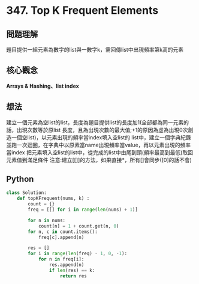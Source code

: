 # 347. Top K Frequent Elements

## 問題理解
題目提供一組元素為數字的list與一數字k，需回傳list中出現頻率第k高的元素

## 核心觀念
**Arrays & Hashing、list index**

## 想法
建立一個元素為空list的list，長度為題目提供list的長度加1(全部都為同一元素的話，出現次數等於原list
長度，且為出現次數的最大值;+1的原因為虛為出現0次創造一個空list)，以元素出現的頻率當index填入空list的
list中，建立一個字典紀錄並跑一次迴圈，在字典中以原素當name出現頻率當value，再以元素出現的頻率當index
把元素填入空list的list中，從完成的list中由尾到頭(頻率最高到最低)取回元素值到滿足條件
注意:建立[[]]的方法，如果直接*，所有[]會同步([0]的話不會)
## Python

```python
class Solution:
    def topKFrequent(nums, k) :
        count = {}
        freq = [[] for i in range(len(nums) + 1)]

        for n in nums:
            count[n] = 1 + count.get(n, 0)
        for n, c in count.items():
            freq[c].append(n)

        res = []
        for i in range(len(freq) - 1, 0, -1):
            for n in freq[i]:
                res.append(n)
                if len(res) == k:
                    return res
```